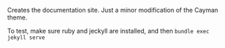 Creates the documentation site. Just a minor modification of the Cayman theme.

To test, make sure ruby and jeckyll are installed, and then `bundle exec jekyll serve`
